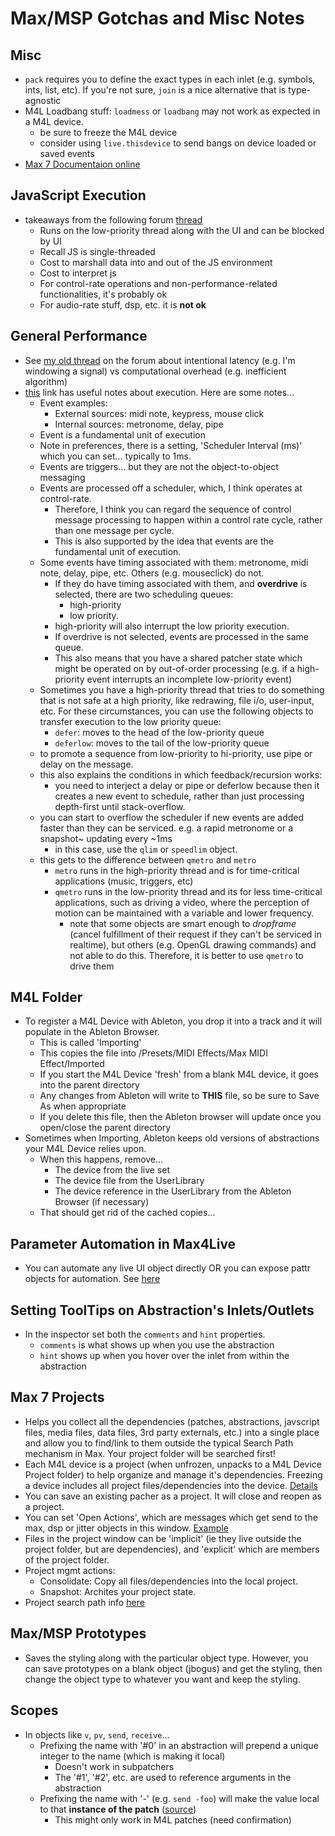 Max/MSP Gotchas and Misc Notes
=============

## Misc
- ```pack``` requires you to define the exact types in each inlet (e.g. symbols, ints, list, etc).  If you're not sure, ```join``` is a nice alternative that is type-agnostic
- M4L Loadbang stuff:  ```loadmess``` or ```loadbang``` may not work as expected in a M4L device. 
    - be sure to freeze the M4L device
    - consider using ```live.thisdevice``` to send bangs on device loaded or saved events
- [Max 7 Documentaion online](https://docs.cycling74.com/max7)

## JavaScript Execution
- takeaways from the following forum [thread](https://cycling74.com/forums/topic/javascript-performance-vs-max-objects/)
    - Runs on the low-priority thread along with the UI and can be blocked by UI
    - Recall JS is single-threaded
    - Cost to marshall data into and out of the JS environment
    - Cost to interpret js
    - For control-rate operations and non-performance-related functionalities, it's probably ok
    - For audio-rate stuff, dsp, etc. it is **not ok**
    

## General Performance
- See [my old thread](https://cycling74.com/forums/topic/event-scheduler-interval-vs-execution-time/) on the forum about intentional latency (e.g. I'm windowing a signal) vs computational overhead (e.g. inefficient algorithm)
- [this](https://cycling74.com/2004/09/09/event-priority-in-max-scheduler-vs-queue/#.V2Q7GeYrIW0) link has useful notes about execution.  Here are some notes...
    - Event examples:
		- External sources: midi note, keypress, mouse click
		- Internal sources: metronome, delay, pipe
	- Event is a fundamental unit of execution
	- Note in preferences, there is a setting, 'Scheduler Interval (ms)' which you can set... typically to 1ms.
	- Events are triggers... but they are not the object-to-object messaging
	- Events are processed off a scheduler, which, I think operates at control-rate.
		- Therefore, I think you can regard the sequence of control message processing to happen within a control rate cycle, rather than one message per cycle.
		- This is also supported by the idea that events are the fundamental unit of execution.
	- Some events have timing associated with them: metronome, midi note, delay, pipe, etc.  Others (e.g. mouseclick) do not.
		- If they do have timing associated with them, and **overdrive** is selected, there are two scheduling queues:
            - high-priority 
            - low priority.  
        - high-priority will also interrupt the low priority execution.
		- If overdrive is not selected, events are processed in the same queue.
		- This also means that you have a shared patcher state which might be operated on by out-of-order processing (e.g. if a high-priority event interrupts an incomplete low-priority event)
	- Sometimes you have a high-priority thread that tries to do something that is not safe at a high priority, like redrawing, file i/o, user-input, etc.  For these circumstances, you can use the following objects to transfer execution to the low priority queue:
		- ```defer```: moves to the head of the low-priority queue
		- ```deferlow```: moves to the tail of the low-priority queue
	- to promote a sequence from low-priority to hi-priority, use pipe or delay on the message.
	- this also explains the conditions in which feedback/recursion works:
		- you need to interject a delay or pipe or deferlow because then it creates a new event to schedule, rather than just processing depth-first until stack-overflow.
	- you can start to overflow the scheduler if new events are added faster than they can be serviced.  e.g. a rapid metronome or a snapshot~ updating every ~1ms
		- in this case, use the ```qlim``` or ```speedlim``` object.
    - this gets to the difference between `qmetro` and `metro`
        - `metro` runs in the high-priority thread and is for time-critical applications (music, triggers, etc)
        - `qmetro` runs in the low-priority thread and its for less time-critical applications, such as driving a video, where the perception of motion can be maintained with a variable and lower frequency.
            - note that some objects are smart enough to *dropframe* (cancel fulfillment of their request if they can't be serviced in realtime), but others (e.g. OpenGL drawing commands) and not able to do this.  Therefore, it is better to use `qmetro` to drive them


## M4L Folder
- To register a M4L Device with Ableton, you drop it into a track and it will populate in the Ableton Browser.
    - This is called 'Importing'
    - This copies the file into <UserLibrary>/Presets/MIDI Effects/Max MIDI Effect/Imported
    - If you start the M4L Device 'fresh' from a blank M4L device, it goes into the parent directory
    - Any changes from Ableton will write to **THIS** file, so be sure to Save As when appropriate
    - If you delete this file, then the Ableton browser will update once you open/close the parent directory
- Sometimes when Importing, Ableton keeps old versions of abstractions your M4L Device relies upon.
    - When this happens, remove...
        - The device from the live set
        - The device file from the UserLibrary
        - The device reference in the UserLibrary from the Ableton Browser (if necessary)
    - That should get rid of the cached copies...

## Parameter Automation in Max4Live
- You can automate any live UI object directly OR you can expose pattr objects for automation.  See [here](https://docs.cycling74.com/max5/vignettes/core/live_parameters.html)

## Setting ToolTips on Abstraction's Inlets/Outlets
- In the inspector set both the ```comments``` and ```hint``` properties.
    - ```comments``` is what shows up when you use the abstraction
    - ```hint``` shows up when you hover over the inlet from within the abstraction

## Max 7 Projects
- Helps you collect all the dependencies (patches, abstractions, javscript files, media files, data files, 3rd party externals, etc.) into a single place and allow you to find/link to them outside the typical Search Path mechanism in Max.  Your project folder will be searched first! 
- Each M4L device is a project (when unfrozen, unpacks to a M4L Device Project folder) to help organize and manage it's dependencies.  Freezing a device includes all project files/dependencies into  the device.  [Details](https://docs.cycling74.com/max7/vignettes/projects_devices)
- You can save an existing pacher as a project.  It will close and reopen as a project.
- You can set 'Open Actions', which are messages which get send to the max, dsp or jitter objects in this window.  [Example](https://docs.cycling74.com/max7/vignettes/projects_openactions)
- Files in the project window can be 'implicit' (ie they live outside the project folder, but are dependencies), and 'explicit' which are members of the project folder.
- Project mgmt actions:
    - Consolidate: Copy all files/dependencies into the local project.
    - Snapshot: Archites your project state. 
- Project search path info [here](https://docs.cycling74.com/max7/vignettes/projects_searchpath)


## Max/MSP Prototypes
- Saves the styling along with the particular object type.  However, you can save prototypes on a blank object (jbogus) and get the styling, then change the object type to whatever you want and keep the styling.

## Scopes
- In objects like `v`, `pv`, `send`, `receive`...
    - Prefixing the name with '#0' in an abstraction will prepend a unique integer to the name (which is making it local)
        - Doesn't work in subpatchers
        - The '#1', '#2', etc. are used to reference arguments in the abstraction
    - Prefixing the name with '-' (e.g. `send -foo`) will make the value local to that **instance of the patch** ([source](https://cycling74.com/forums/topic/local-sendreceive-within-the-same-patch-only/))
        - This might only work in M4L patches (need confirmation)
     

